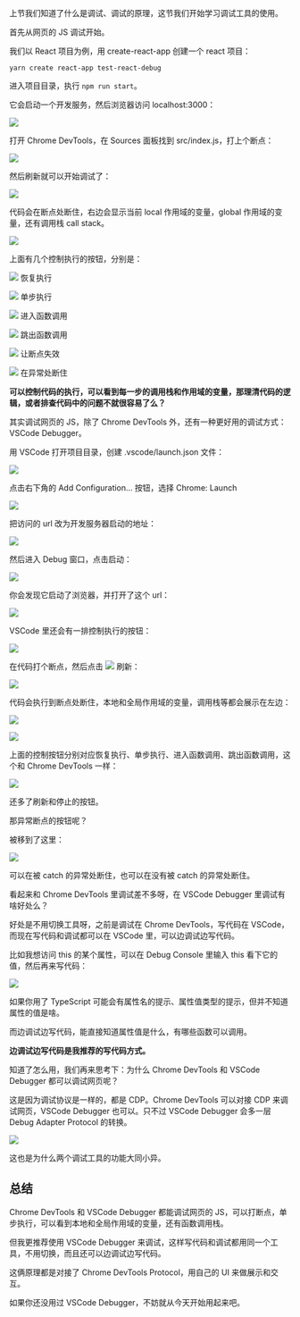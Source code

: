 上节我们知道了什么是调试、调试的原理，这节我们开始学习调试工具的使用。

首先从网页的 JS 调试开始。

我们以 React 项目为例，用 create-react-app 创建一个 react 项目：

```
yarn create react-app test-react-debug
```

进入项目目录，执行 `npm run start`。

它会启动一个开发服务，然后浏览器访问 localhost:3000：

![](./images/f382cdf8229942f78d7fc6df8a177ac0~tplv-k3u1fbpfcp-watermark.image.png)

打开 Chrome DevTools，在 Sources 面板找到 src/index.js，打上个断点：

![](./images/45646ebb9946450c89ab642cd1859b0f~tplv-k3u1fbpfcp-watermark.image.png)

然后刷新就可以开始调试了：

![](./images/98282c6e246344d3b391df2b30bb8970~tplv-k3u1fbpfcp-watermark.image.png)

代码会在断点处断住，右边会显示当前 local 作用域的变量，global 作用域的变量，还有调用栈 call stack。


![](./images/c621e583a59f49d2b03676fafeff802f~tplv-k3u1fbpfcp-watermark.image.png)

上面有几个控制执行的按钮，分别是：

![](./images/6ab439b27b914d44bf76570a586f124a~tplv-k3u1fbpfcp-watermark.image.png) 恢复执行

![](./images/5c1f19fb471b421bb5fa7fa4eef41f06~tplv-k3u1fbpfcp-watermark.image.png) 单步执行

![](./images/59d6e0c72f154e7da1573e3f7d2e8ddc~tplv-k3u1fbpfcp-watermark.image.png) 进入函数调用

![](./images/8a0b3f9e006f47ce9b718af53346eeb3~tplv-k3u1fbpfcp-watermark.image.png) 跳出函数调用


![](./images/3347871bccf14e8c969497123d6c19a8~tplv-k3u1fbpfcp-watermark.image.png) 让断点失效

![](./images/25142f8e065648c6a69a723c554942f9~tplv-k3u1fbpfcp-watermark.image.png) 在异常处断住

**可以控制代码的执行，可以看到每一步的调用栈和作用域的变量，那理清代码的逻辑，或者排查代码中的问题不就很容易了么？**

其实调试网页的 JS，除了 Chrome DevTools 外，还有一种更好用的调试方式： VSCode Debugger。

用 VSCode 打开项目目录，创建 .vscode/launch.json 文件：

![](./images/4e15a51f283d4ab999877fe8a111e0ef~tplv-k3u1fbpfcp-watermark.image.png)

点击右下角的 Add Configuration... 按钮，选择 Chrome: Launch

![](./images/5e42aeb0f8d44e17964bc1ae03697bbc~tplv-k3u1fbpfcp-watermark.image.png)

把访问的 url 改为开发服务器启动的地址：

![](./images/d04afc87154d49a194f0d7e210c53ca4~tplv-k3u1fbpfcp-watermark.image.png)

然后进入 Debug 窗口，点击启动：

![](./images/be97e02241c44f03a6e585d3053c3515~tplv-k3u1fbpfcp-watermark.image.png)

你会发现它启动了浏览器，并打开了这个 url：

![](./images/5c9a18b192b447b99494918017c50e95~tplv-k3u1fbpfcp-watermark.image.png)

VSCode 里还会有一排控制执行的按钮：

![](./images/17525adcff2640d4b646afe99ad0fb61~tplv-k3u1fbpfcp-watermark.image.png)

在代码打个断点，然后点击 ![](./images/437daa8d0a9d44fca3e3041ca0581725~tplv-k3u1fbpfcp-watermark.image.png)
 刷新：
 
![](./images/988fb24839fe41f48a85b504373594da~tplv-k3u1fbpfcp-watermark.image.png)

代码会执行到断点处断住，本地和全局作用域的变量，调用栈等都会展示在左边：


![](./images/e4a1b14004614cd9915571bae0eeb17b~tplv-k3u1fbpfcp-watermark.image.png)

![](./images/6985b9d252af4aff97fc92cb9ba289de~tplv-k3u1fbpfcp-watermark.image.png)

上面的控制按钮分别对应恢复执行、单步执行、进入函数调用、跳出函数调用，这个和 Chrome DevTools 一样：

![](./images/95f8908e4f3c404c9b1ec8877db636f1~tplv-k3u1fbpfcp-watermark.image.png)

还多了刷新和停止的按钮。

那异常断点的按钮呢？

被移到了这里：

![](./images/967c7706bf144cefbf3e854d17aa6513~tplv-k3u1fbpfcp-watermark.image.png)

可以在被 catch 的异常处断住，也可以在没有被 catch 的异常处断住。

看起来和 Chrome DevTools 里调试差不多呀，在 VSCode Debugger 里调试有啥好处么？

好处是不用切换工具呀，之前是调试在 Chrome DevTools，写代码在 VSCode，而现在写代码和调试都可以在 VSCode 里，可以边调试边写代码。

比如我想访问 this 的某个属性，可以在 Debug Console 里输入 this 看下它的值，然后再来写代码：

![](./images/622cf32201f04a4e83d1f814812482f5~tplv-k3u1fbpfcp-watermark.image.png)

如果你用了 TypeScript 可能会有属性名的提示、属性值类型的提示，但并不知道属性的值是啥。

而边调试边写代码，能直接知道属性值是什么，有哪些函数可以调用。

**边调试边写代码是我推荐的写代码方式。**

知道了怎么用，我们再来思考下：为什么 Chrome DevTools 和 VSCode Debugger 都可以调试网页呢？

这是因为调试协议是一样的，都是 CDP。Chrome DevTools 可以对接 CDP 来调试网页，VSCode Debugger 也可以。只不过 VSCode Debugger 会多一层 Debug Adapter Protocol 的转换。

![](./images/dbbc48aafc4c48958a9bc952e6645329~tplv-k3u1fbpfcp-watermark.image.png)

这也是为什么两个调试工具的功能大同小异。

## 总结

Chrome DevTools 和 VSCode Debugger 都能调试网页的 JS，可以打断点，单步执行，可以看到本地和全局作用域的变量，还有函数调用栈。

但我更推荐使用 VSCode Debugger 来调试，这样写代码和调试都用同一个工具，不用切换，而且还可以边调试边写代码。

这俩原理都是对接了 Chrome DevTools Protocol，用自己的 UI 来做展示和交互。

如果你还没用过 VSCode Debugger，不妨就从今天开始用起来吧。
